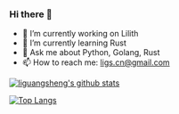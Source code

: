 ### Hi there 👋

<!--
**liguangsheng/liguangsheng** is a ✨ _special_ ✨ repository because its `README.md` (this file) appears on your GitHub profile.

Here are some ideas to get you started:

- 🔭 I’m currently working on ...
- 🌱 I’m currently learning ...
- 👯 I’m looking to collaborate on ...
- 🤔 I’m looking for help with ...
- 💬 Ask me about ...
- 📫 How to reach me: ...
- 😄 Pronouns: ...
- ⚡ Fun fact: ...
-->

- 🔭 I’m currently working on Lilith
- 🌱 I’m currently learning Rust
- 💬 Ask me about Python, Golang, Rust
- 📫 How to reach me: ligs.cn@gmail.com

[![liguangsheng's github stats](https://github-readme-stats.vercel.app/api?username=liguangsheng&count_private=true&show_icons=true)](https://github.com/anuraghazra/github-readme-stats)

[![Top Langs](https://github-readme-stats.vercel.app/api/top-langs/?username=liguangsheng&hide=html,css)](https://github.com/anuraghazra/github-readme-stats)

